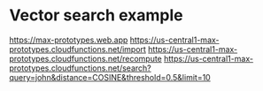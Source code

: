 # Vector search example

https://max-prototypes.web.app
https://us-central1-max-prototypes.cloudfunctions.net/import
https://us-central1-max-prototypes.cloudfunctions.net/recompute
https://us-central1-max-prototypes.cloudfunctions.net/search?query=john&distance=COSINE&threshold=0.5&limit=10